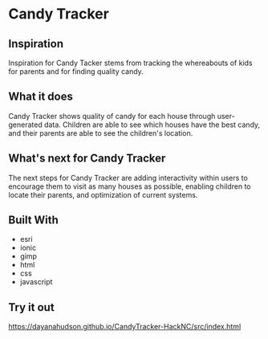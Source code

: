 # Candy Tracker
## Inspiration
Inspiration for Candy Tacker stems from tracking the whereabouts of kids for parents and for finding quality candy.

## What it does
Candy Tracker shows quality of candy for each house through user-generated data. Children are able to see which houses have the best candy, and their parents are able to see the children's location.

## What's next for Candy Tracker
The next steps for Candy Tracker are adding interactivity within users to encourage them to visit as many houses as possible, enabling children to locate their parents, and optimization of current systems.

## Built With
- esri
- ionic
- gimp
- html
- css
- javascript

## Try it out
https://dayanahudson.github.io/CandyTracker-HackNC/src/index.html
